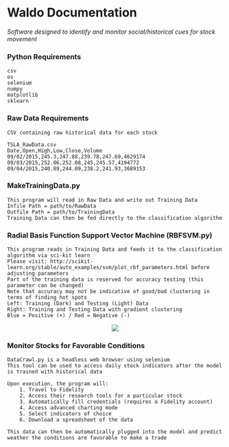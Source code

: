 # Waldo Documentation
<i>Software designed to identify and monitor social/historical cues for stock movement</i>

### Python Requirements
    csv
    os
    selenium
    numpy
    matplotlib
    sklearn

### Raw Data Requirements    
    CSV containing raw historical data for each stock
    
    TSLA_RawData.csv
    Date,Open,High,Low,Close,Volume
    09/02/2015,245.3,247.88,239.78,247.69,4629174
    09/03/2015,252.06,252.08,245,245.57,4194772
    09/04/2015,240.89,244.09,238.2,241.93,3689153
    
### MakeTrainingData.py
    This program will read in Raw Data and write out Training Data
    Infile Path = path/to/RawData
    Outfile Path = path/to/TrainingData
    Training Data can then be fed directly to the classification algorithm
    
### Radial Basis Function Support Vector Machine (RBFSVM.py)
    This program reads in Training Data and feeds it to the classification algorithm via sci-kit learn
    Please visit: http://scikit-learn.org/stable/auto_examples/svm/plot_rbf_parameters.html before adjusting parameters
    Part of the training data is reserved for accuracy testing (this parameter can be changed)
    Note that accuracy may not be indicative of good/bad clustering in terms of finding hot spots
    Left: Training (Dark) and Testing (Light) Data
    Right: Training and Testing Data with gradient clustering
    Blue = Positive (+) / Red = Negative (-)

<p align="center">
<img src="https://github.com/anfederico/Waldo/blob/master/TSLA_Plot.png"/>
</p>

### Monitor Stocks for Favorable Conditions
    DataCrawl.py is a headless web browser using selenium
    This tool can be used to access daily stock indicators after the model is trained with historical data
    
    Upon execution, the program will:
        1. Travel to Fidelity
        2. Access their research tools for a particular stock
        3. Automatically fill credentials (requires a Fidelity account)
        4. Access advanced charting mode
        5. Select indicators of choice
        6. Download a spreadsheet of the data
    
    This data can then be automatically plugged into the model and predict weather the conditions are favorable to make a trade  
    
